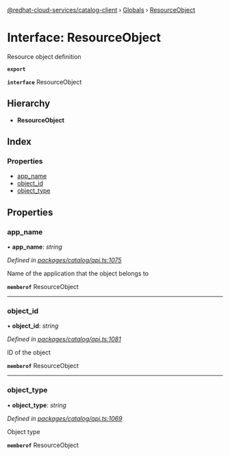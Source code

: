 [@redhat-cloud-services/catalog-client](../README.md) › [Globals](../globals.md) › [ResourceObject](resourceobject.md)

# Interface: ResourceObject

Resource object definition

**`export`** 

**`interface`** ResourceObject

## Hierarchy

* **ResourceObject**

## Index

### Properties

* [app_name](resourceobject.md#app_name)
* [object_id](resourceobject.md#object_id)
* [object_type](resourceobject.md#object_type)

## Properties

###  app_name

• **app_name**: *string*

*Defined in [packages/catalog/api.ts:1075](https://github.com/fhlavac/javascript-clients/blob/master/packages/catalog/api.ts#L1075)*

Name of the application that the object belongs to

**`memberof`** ResourceObject

___

###  object_id

• **object_id**: *string*

*Defined in [packages/catalog/api.ts:1081](https://github.com/fhlavac/javascript-clients/blob/master/packages/catalog/api.ts#L1081)*

ID of the object

**`memberof`** ResourceObject

___

###  object_type

• **object_type**: *string*

*Defined in [packages/catalog/api.ts:1069](https://github.com/fhlavac/javascript-clients/blob/master/packages/catalog/api.ts#L1069)*

Object type

**`memberof`** ResourceObject
